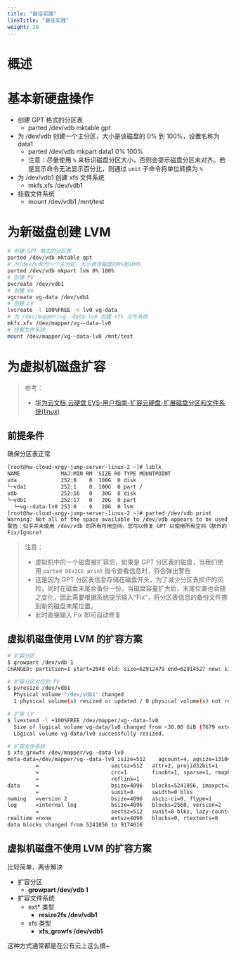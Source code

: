 ```yaml
---
title: "最佳实践"
linkTitle: "最佳实践"
weight: 20
---
```


# 概述

# 基本新硬盘操作

- 创建 GPT 格式的分区表
  - parted /dev/vdb mktable gpt
- 为 /dev/vdb 创建一个主分区，大小是该磁盘的 0% 到 100%，设置名称为 data1
  - parted /dev/vdb mkpart data1 0% 100%
  - 注意：尽量使用 `%` 来标识磁盘分区大小，否则会提示磁盘分区未对齐。若是显示命令无法显示百分比，则通过 `unit` 子命令将单位转换为 `%`
- 为 /dev/vdb1 创建 xfs 文件系统
  - mkfs.xfs /dev/vdb1
- 挂载文件系统
  - mount /dev/vdb1 /mnt/test

# 为新磁盘创建 LVM

```bash
# 创建 GPT 格式的分区表
parted /dev/vdb mktable gpt
# 为/dev/vdb分一个主分区，大小是该磁盘的0%到100%
parted /dev/vdb mkpart lvm 0% 100%
# 创建 PV
pvcreate /dev/vdb1
# 创建 VG
vgcreate vg-data /dev/vdb1
# 创建 LV
lvcreate -l 100%FREE -n lv0 vg-data
# 为 /dev/mapper/vg--data-lv0 创建 xfs 文件系统
mkfs.xfs /dev/mapper/vg--data-lv0
# 挂载文件系统
mount /dev/mapper/vg--data-lv0 /mnt/test
```

# 为虚拟机磁盘扩容

> 参考：
>
> - [华为云文档,云硬盘 EVS-用户指南-扩容云硬盘-扩展磁盘分区和文件系统(Iinux)](https://support.huaweicloud.com/usermanual-evs/evs_01_0109.html)

## 前提条件

确保分区表正常

```bash
[root@hw-cloud-xngy-jump-server-linux-2 ~]# lsblk
NAME             MAJ:MIN RM  SIZE RO TYPE MOUNTPOINT
vda              252:0    0  100G  0 disk
└─vda1           252:1    0  100G  0 part /
vdb              252:16   0   30G  0 disk
└─vdb1           252:17   0   20G  0 part
  └─vg--data-lv0 253:0    0   20G  0 lvm
[root@hw-cloud-xngy-jump-server-linux-2 ~]# parted /dev/vdb print
Warning: Not all of the space available to /dev/vdb appears to be used, you can fix the GPT to use all of the space (an extra 20971520 blocks) or continue with the current setting?
警告：似乎并未使用 /dev/vdb 的所有可用空间，您可以修复 GPT 以使用所有空间（额外的 20971520 个块）还是继续当前设置？
Fix/Ignore?
```

> 注意：
>
> - 虚拟机中的一个磁盘被扩容后，如果是 GPT 分区表的磁盘，当我们使用 `parted DEVICE print` 指令查看信息时，将会弹出警告
> - 这是因为 GPT 分区表信息存储在磁盘开头，为了减少分区表损坏的风险，同时在磁盘末尾会备份一份。当磁盘容量扩大后，末尾位置也会随之变化，因此需要根据系统提示输入“Fix”，将分区表信息的备份文件挪到新的磁盘末尾位置。
> - 此时直接输入 Fix 即可自动修复

## 虚拟机磁盘使用 LVM 的扩容方案

```bash
# 扩容分区
$ growpart /dev/vdb 1
CHANGED: partition=1 start=2048 old: size=62912479 end=62914527 new: size=73398239 end=73400287

# 扩容分区对应的 PV
$ pvresize /dev/vdb1
  Physical volume "/dev/vdb1" changed
  1 physical volume(s) resized or updated / 0 physical volume(s) not resized

# 扩容 LV
$ lvextend -l +100%FREE /dev/mapper/vg--data-lv0
  Size of logical volume vg-data/lv0 changed from <30.00 GiB (7679 extents) to <35.00 GiB (8959 extents).
  Logical volume vg-data/lv0 successfully resized.

# 扩容文件系统
$ xfs_growfs /dev/mapper/vg--data-lv0
meta-data=/dev/mapper/vg--data-lv0 isize=512    agcount=4, agsize=1310464 blks
         =                       sectsz=512   attr=2, projid32bit=1
         =                       crc=1        finobt=1, sparse=1, rmapbt=0
         =                       reflink=1
data     =                       bsize=4096   blocks=5241856, imaxpct=25
         =                       sunit=0      swidth=0 blks
naming   =version 2              bsize=4096   ascii-ci=0, ftype=1
log      =internal log           bsize=4096   blocks=2560, version=2
         =                       sectsz=512   sunit=0 blks, lazy-count=1
realtime =none                   extsz=4096   blocks=0, rtextents=0
data blocks changed from 5241856 to 9174016
```

## 虚拟机磁盘不使用 LVM 的扩容方案

比较简单，两步解决

- 扩容分区
  - **growpart /dev/vdb 1**
- 扩容文件系统
  - ext\* 类型
    - **resize2fs /dev/vdb1**
  - xfs 类型
    - **xfs_growfs /dev/vdb1**

这种方式通常都是在公有云上这么搞~

